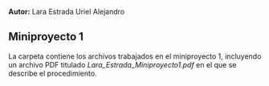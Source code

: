 **Autor:** Lara Estrada Uriel Alejandro
## Miniproyecto 1
La carpeta contiene los archivos trabajados en el miniproyecto 1, incluyendo un archivo PDF titulado *Lara_Estrada_Miniproyecto1.pdf* en el que se describe el procedimiento.
